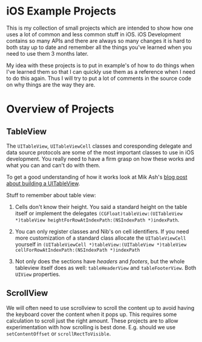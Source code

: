 # iOS Example Projects

This is my collection of small projects which are intended to show how one uses a lot of common and less common stuff in iOS. iOS Development contains so many APIs and there are always so many changes it is hard to both stay up to date and remember all the things you've learned when you need to use them 3 months later.

My idea with these projects is to put in example's of how to do things when I've learned them so that I can quickly use them as a reference when I need to do this again. Thus I will try to put a lot of comments in the source code on why things are the way they are.

# Overview of Projects

## TableView

The `UITableView`, `UITableViewCell` classes and coresponding delegate and data source protocols are some of the most important classes to use in iOS development. You really need to have a firm grasp on how these works and what you can and can't do with them.

To get a good understanding of how it works look at Mik Ash's [blog post about building a UITableView][miketableview].

Stuff to remember about table view:

1. Cells don't know their height. You said a standard height on the table itself or implement the delegates `(CGFloat)tableView:(UITableView *)tableView heightForRowAtIndexPath:(NSIndexPath *)indexPath`.

2. You can only register classes and Nib's on cell identifiers. If you need more customization of a standard class allocate the `UITableViewCell` yourself in `(UITableViewCell *)tableView:(UITableView *)tableView cellForRowAtIndexPath:(NSIndexPath *)indexPath`

3. Not only does the sections have *headers* and *footers*, but the whole tableview itself does as well: `tableHeaderView` and `tableFooterView`. Both `UIView` properties.

## ScrollView

We will often need to use scrollview to scroll the content up to avoid having the keyboard cover the content when it pops up. This requires some calculation to scroll just the right amount. These projects are to allow experimentation with how scrolling is best done. E.g. should we use `setContentOffset` or `scrollRectToVisible`.

[miketableview]: https://www.mikeash.com/pyblog/friday-qa-2013-02-22-lets-build-uitableview.html